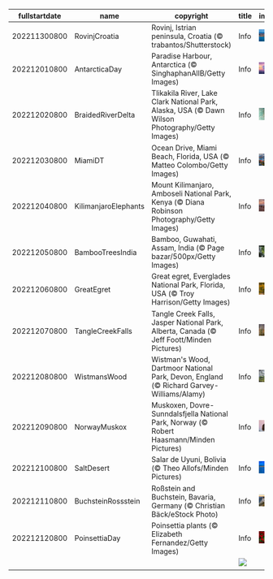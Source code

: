 |fullstartdate|name|copyright|title|image|
|--|--|--|--|--|
202211300800|RovinjCroatia|Rovinj, Istrian peninsula, Croatia (© trabantos/Shutterstock)|Info|![](/en-AU/2022/12/202211300800RovinjCroatia.jpg)|
202212010800|AntarcticaDay|Paradise Harbour, Antarctica (© SinghaphanAllB/Getty Images)|Info|![](/en-AU/2022/12/202212010800AntarcticaDay.jpg)|
202212020800|BraidedRiverDelta|Tlikakila River, Lake Clark National Park, Alaska, USA (© Dawn Wilson Photography/Getty Images)|Info|![](/en-AU/2022/12/202212020800BraidedRiverDelta.jpg)|
202212030800|MiamiDT|Ocean Drive, Miami Beach, Florida, USA (© Matteo Colombo/Getty Images)|Info|![](/en-AU/2022/12/202212030800MiamiDT.jpg)|
202212040800|KilimanjaroElephants|Mount Kilimanjaro, Amboseli National Park, Kenya (© Diana Robinson Photography/Getty Images)|Info|![](/en-AU/2022/12/202212040800KilimanjaroElephants.jpg)|
202212050800|BambooTreesIndia|Bamboo, Guwahati, Assam, India (© Page bazar/500px/Getty Images)|Info|![](/en-AU/2022/12/202212050800BambooTreesIndia.jpg)|
202212060800|GreatEgret|Great egret, Everglades National Park, Florida, USA (© Troy Harrison/Getty Images)|Info|![](/en-AU/2022/12/202212060800GreatEgret.jpg)|
202212070800|TangleCreekFalls|Tangle Creek Falls, Jasper National Park, Alberta, Canada (© Jeff Foott/Minden Pictures)|Info|![](/en-AU/2022/12/202212070800TangleCreekFalls.jpg)|
202212080800|WistmansWood|Wistman's Wood, Dartmoor National Park, Devon, England (© Richard Garvey-Williams/Alamy)|Info|![](/en-AU/2022/12/202212080800WistmansWood.jpg)|
202212090800|NorwayMuskox|Muskoxen, Dovre-Sunndalsfjella National Park, Norway (© Robert Haasmann/Minden Pictures)|Info|![](/en-AU/2022/12/202212090800NorwayMuskox.jpg)|
202212100800|SaltDesert|Salar de Uyuni, Bolivia (© Theo Allofs/Minden Pictures)|Info|![](/en-AU/2022/12/202212100800SaltDesert.jpg)|
202212110800|BuchsteinRossstein|Roßstein and Buchstein, Bavaria, Germany (© Christian Bäck/eStock Photo)|Info|![](/en-AU/2022/12/202212110800BuchsteinRossstein.jpg)|
202212120800|PoinsettiaDay|Poinsettia plants (© Elizabeth Fernandez/Getty Images)|Info|![](/en-AU/2022/12/202212120800PoinsettiaDay.jpg)|
||||![](/en-AU/2022/12/.jpg)|
